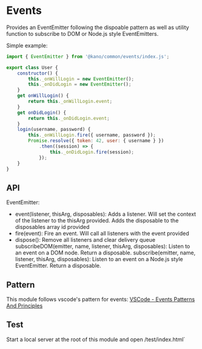 # Events

Provides an EventEmitter following the dispoable pattern as well as utility function to subscribe to DOM or Node.js style EventEmitters.

Simple example:
```js
import { EventEmitter } from '@kano/common/events/index.js';

export class User {
    constructor() {
        this._onWillLogin = new EventEmitter();
        this._onDidLogin = new EventEmitter();
    }
    get onWillLogin() {
        return this._onWillLogin.event;
    }
    get onDidLogin() {
        return this._onDidLogin.event;
    }
    login(username, password) {
        this._onWillLogin.fire({ username, password });
        Promise.resolve({ token: 42, user: { username } })
            .then((session) => {
                this._onDidLogin.fire(session);
            });
    }
}

```

## API

EventEmitter:
 - event(listener, thisArg, disposables): Adds a listener. Will set the context of the listener to the thisArg provided. Adds the disposable to the disposables array id provided
 - fire(event): Fire an event. Will call all listeners with the event provided
 - dispose(): Remove all listeners and clear delivery queue
subscribeDOM(emitter, name, listener, thisArg, disposables): Listen to an event on a DOM node. Return a disposable.
subscribe(emitter, name, listener, thisArg, disposables): Listen to an event on a Node.js style EventEmitter. Return a disposable.

## Pattern

This module follows vscode's pattern for events: [VSCode - Events Patterns And Principles](https://code.visualstudio.com/docs/extensionAPI/patterns-and-principles#_events)


## Test

Start a local server at the root of this module and open /test/index.html`

